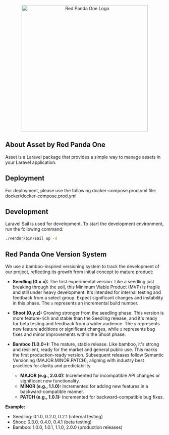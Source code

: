 <p align="center"><a href="#" target="_blank"><img src="" width="400" alt="Red Panda One Logo"></a></p>

## About Asset by Red Panda One
Asset is a Laravel package that provides a simple way to manage assets in your Laravel application. 

## Deployment
For deployment, please use the following docker-compose.prod.yml file:
docker/docker-compose.prod.yml

## Development
Laravel Sail is used for development. To start the development environment, run the following command:
```bash
./vendor/bin/sail up -d
```
## Red Panda One Version System

We use a bamboo-inspired versioning system to track the development of our project, reflecting its growth from initial concept to mature product:

* **Seedling (0.x.x):** The first experimental version. Like a seedling just breaking through the soil, this Minimum Viable Product (MVP) is fragile and still under heavy development.  It's intended for internal testing and feedback from a select group.  Expect significant changes and instability in this phase.  The `x` represents an incremental build number.

* **Shoot (0.y.z):** Growing stronger from the seedling phase.  This version is more feature-rich and stable than the Seedling release, and it's ready for beta testing and feedback from a wider audience. The `y` represents new feature additions or significant changes, while `z` represents bug fixes and minor improvements within the Shoot phase.

* **Bamboo (1.0.0+):** The mature, stable release. Like bamboo, it's strong and resilient, ready for the market and general public use. This marks the first production-ready version. Subsequent releases follow Semantic Versioning (MAJOR.MINOR.PATCH), aligning with industry best practices for clarity and predictability.

    * **MAJOR (e.g., 2.0.0):**  Incremented for incompatible API changes or significant new functionality.
    * **MINOR (e.g., 1.1.0):** Incremented for adding new features in a backward-compatible manner.
    * **PATCH (e.g., 1.0.1):** Incremented for backward-compatible bug fixes.

**Example:**

* Seedling: 0.1.0, 0.2.0, 0.2.1 (internal testing)
* Shoot: 0.3.0, 0.4.0, 0.4.1 (beta testing)
* Bamboo: 1.0.0, 1.0.1, 1.1.0, 2.0.0 (production releases)
